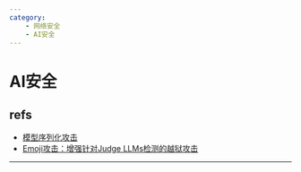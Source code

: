 ```yaml
---
category:
    - 网络安全
    - AI安全
---
```

# AI安全

## refs

- [模型序列化攻击](https://paper.seebug.org/3298/)
- [Emoji攻击：增强针对Judge LLMs检测的越狱攻击](https://paper.seebug.org/3297/)

---

